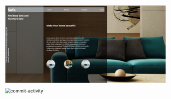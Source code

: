 ![header-sofa](./assets/img/header-final.png)

![commit-activity](https://img.shields.io/github/commit-activity/w/sorahiatieh/furniture)
